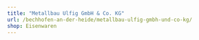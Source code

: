 ```yaml
---
title: "Metallbau Ulfig GmbH & Co. KG"
url: /bechhofen-an-der-heide/metallbau-ulfig-gmbh-und-co-kg/
shop: Eisenwaren
---
```

